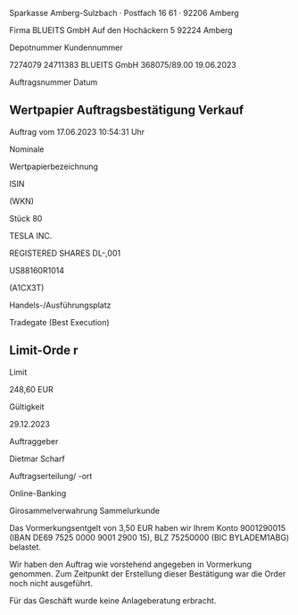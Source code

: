<!-- image -->

Sparkasse Amberg-Sulzbach · Postfach 16 61 · 92206 Amberg

Firma BLUEITS GmbH Auf den Hochäckern 5 92224 Amberg

Depotnummer Kundennummer

7274079 24711383 BLUEITS GmbH 368075/89.00 19.06.2023

Auftragsnummer Datum

## Wertpapier Auftragsbestätigung Verkauf

Auftrag vom 17.06.2023 10:54:31 Uhr

Nominale

Wertpapierbezeichnung

ISIN

(WKN)

Stück 80

TESLA INC.

REGISTERED SHARES DL-,001

US88160R1014

(A1CX3T)

Handels-/Ausführungsplatz

Tradegate (Best Execution)

## Limit-Orde r

Limit

248,60 EUR

Gültigkeit

29.12.2023

Auftraggeber

Dietmar Scharf

Auftragserteilung/ -ort

Online-Banking

Girosammelverwahrung Sammelurkunde

Das Vormerkungsentgelt von 3,50 EUR haben wir Ihrem Konto 9001290015 (IBAN DE69 7525 0000 9001 2900 15), BLZ 75250000 (BIC BYLADEM1ABG) belastet.

Wir haben den Auftrag wie vorstehend angegeben in Vormerkung genommen. Zum Zeitpunkt der Erstellung dieser Bestätigung war die Order noch nicht ausgeführt.

Für das Geschäft wurde keine Anlageberatung erbracht.